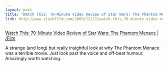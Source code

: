 ```yaml
--- 
layout: post
title: "Watch This: 70-Minute Video Review of Star Wars: The Phantom Menace | /Film"
link: http://www.slashfilm.com/2009/12/17/watch-this-70-minute-video-review-of-star-wars-the-phantom-menace/
---
```

<a href=
"http://www.slashfilm.com/2009/12/17/watch-this-70-minute-video-review-of-star-wars-the-phantom-menace/">
Watch This: 70-Minute Video Review of Star Wars: The Phantom Menace
| /Film</a><br>

<p>A strange (and long) but really insightful look at why The
Phantom Menace was a terrible movie. Just look past the voice and
off-beat humour. Amazingly worth watching.</p>
